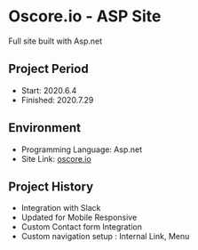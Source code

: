 Oscore.io - ASP Site
==========================================

Full site built with Asp.net
	
Project Period
----------------------
- Start: 2020.6.4
- Finished: 2020.7.29

## Environment
- Programming Language: Asp.net
- Site Link: [oscore.io](https://www.oscore.io/)

## Project History
- Integration with Slack
- Updated for Mobile Responsive
- Custom Contact form Integration
- Custom navigation setup : Internal Link, Menu
